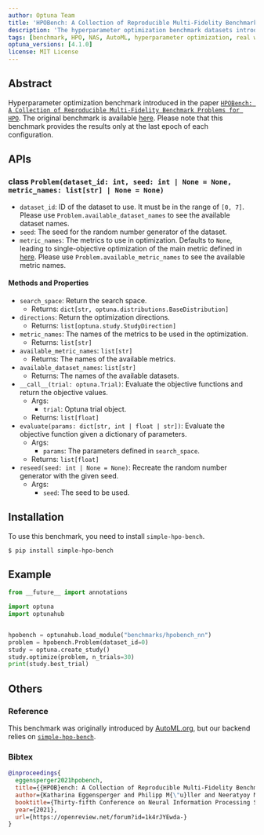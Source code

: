 ```yaml
---
author: Optuna Team
title: 'HPOBench: A Collection of Reproducible Multi-Fidelity Benchmark Problems for HPO'
description: 'The hyperparameter optimization benchmark datasets introduced in the paper `HPOBench: A Collection of Reproducible Multi-Fidelity Benchmark Problems for HPO`'
tags: [benchmark, HPO, NAS, AutoML, hyperparameter optimization, real world problem]
optuna_versions: [4.1.0]
license: MIT License
---
```


## Abstract

Hyperparameter optimization benchmark introduced in the paper [`HPOBench: A Collection of Reproducible Multi-Fidelity Benchmark Problems for HPO`](https://arxiv.org/abs/2109.06716).
The original benchmark is available [here](https://github.com/automl/hpobench).
Please note that this benchmark provides the results only at the last epoch of each configuration.

## APIs

### class `Problem(dataset_id: int, seed: int | None = None, metric_names: list[str] | None = None)`

- `dataset_id`: ID of the dataset to use. It must be in the range of `[0, 7]`. Please use `Problem.available_dataset_names` to see the available dataset names.
- `seed`: The seed for the random number generator of the dataset.
- `metric_names`: The metrics to use in optimization. Defaults to `None`, leading to single-objective optimization of the main metric defined in [here](https://github.com/nabenabe0928/simple-hpo-bench/blob/v0.2.0/hpo_benchmarks/hpolib.py#L16). Please use `Problem.available_metric_names` to see the available metric names.

#### Methods and Properties

- `search_space`: Return the search space.
  - Returns: `dict[str, optuna.distributions.BaseDistribution]`
- `directions`: Return the optimization directions.
  - Returns: `list[optuna.study.StudyDirection]`
- `metric_names`: The names of the metrics to be used in the optimization.
  - Returns: `list[str]`
- `available_metric_names`: `list[str]`
  - Returns: The names of the available metrics.
- `available_dataset_names`: `list[str]`
  - Returns: The names of the available datasets.
- `__call__(trial: optuna.Trial)`: Evaluate the objective functions and return the objective values.
  - Args:
    - `trial`: Optuna trial object.
  - Returns: `list[float]`
- `evaluate(params: dict[str, int | float | str])`: Evaluate the objective function given a dictionary of parameters.
  - Args:
    - `params`: The parameters defined in `search_space`.
  - Returns: `list[float]`
- `reseed(seed: int | None = None)`: Recreate the random number generator with the given seed.
  - Args:
    - `seed`: The seed to be used.

## Installation

To use this benchmark, you need to install `simple-hpo-bench`.

```shell
$ pip install simple-hpo-bench
```

## Example

```python
from __future__ import annotations

import optuna
import optunahub


hpobench = optunahub.load_module("benchmarks/hpobench_nn")
problem = hpobench.Problem(dataset_id=0)
study = optuna.create_study()
study.optimize(problem, n_trials=30)
print(study.best_trial)

```

## Others

### Reference

This benchmark was originally introduced by [AutoML.org](https://github.com/automl/hpobench), but our backend relies on [`simple-hpo-bench`](https://github.com/nabenabe0928/simple-hpo-bench/).

### Bibtex

```bibtex
@inproceedings{
  eggensperger2021hpobench,
  title={{HPOB}ench: A Collection of Reproducible Multi-Fidelity Benchmark Problems for {HPO}},
  author={Katharina Eggensperger and Philipp M{\"u}ller and Neeratyoy Mallik and Matthias Feurer and Rene Sass and Aaron Klein and Noor Awad and Marius Lindauer and Frank Hutter},
  booktitle={Thirty-fifth Conference on Neural Information Processing Systems Datasets and Benchmarks Track (Round 2)},
  year={2021},
  url={https://openreview.net/forum?id=1k4rJYEwda-}
}
```
